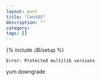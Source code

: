 ```yaml
---
layout: post
title: "CentOS"
description: ""
category:
tags: []
---
```

{% include JB/setup %}


`Error: Protected multilib versions`

yum downgrade
